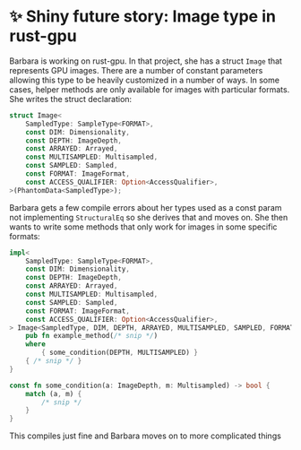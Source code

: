 # ✨ Shiny future story: Image type in rust-gpu
Barbara is working on rust-gpu. In that project, she has a struct `Image` that represents GPU images. There are a number of constant parameters allowing this type to be heavily customized in a number of ways. In some cases, helper methods are only available for images with particular formats. She writes the struct declaration:

```rust
struct Image<
    SampledType: SampleType<FORMAT>,
    const DIM: Dimensionality,
    const DEPTH: ImageDepth,
    const ARRAYED: Arrayed,
    const MULTISAMPLED: Multisampled,
    const SAMPLED: Sampled,
    const FORMAT: ImageFormat,
    const ACCESS_QUALIFIER: Option<AccessQualifier>,
>(PhantomData<SampledType>);
```

Barbara gets a few compile errors about her types used as a const param not implementing `StructuralEq` so she derives that and moves on.
She then wants to write some methods that only work for images in some specific formats:

```rust
impl<
    SampledType: SampleType<FORMAT>,
    const DIM: Dimensionality,
    const DEPTH: ImageDepth,
    const ARRAYED: Arrayed,
    const MULTISAMPLED: Multisampled,
    const SAMPLED: Sampled,
    const FORMAT: ImageFormat,
    const ACCESS_QUALIFIER: Option<AccessQualifier>,
> Image<SampledType, DIM, DEPTH, ARRAYED, MULTISAMPLED, SAMPLED, FORMAT, ACCESS_QUALIFIER> {
    pub fn example_method(/* snip */)
    where
        { some_condition(DEPTH, MULTISAMPLED) }
    { /* snip */ }
}

const fn some_condition(a: ImageDepth, m: Multisampled) -> bool {
    match (a, m) {
        /* snip */
    }
}
```

This compiles just fine and Barbara moves on to more complicated things 